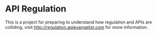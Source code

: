 API Regulation
==============

This is a project for preparing to understand how regulation and APIs are colliding, visit http://regulation.apievangelist.com for more information.
